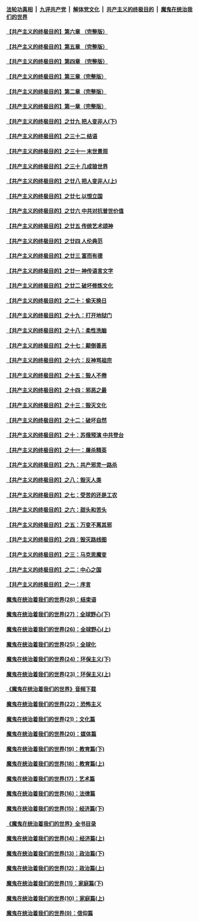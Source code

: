 ####  [法轮功真相](../../../../basic/blob/master/README.md?t=04231131) &nbsp;|&nbsp; [九评共产党](../../../../9ping.md/blob/master/README.md?t=04231131) &nbsp;|&nbsp; [解体党文化](../../../../jtdwh.md/blob/master/README.md?t=04231131)  &nbsp;|&nbsp; [共产主义的终极目的](../../../../gczydzjmd.md/blob/master/README.md?t=04231131) &nbsp;|&nbsp; [魔鬼在统治我们的世界](../../../../mgztzwmdsj.md/blob/master/README.md?t=04231131) 

#### [【共产主义的终极目的】第六章 （完整版）](../pages/nsc422/n11428913.md?t=04231131) 

#### [【共产主义的终极目的】第五章 （完整版）](../pages/nsc422/n11428912.md?t=04231131) 

#### [【共产主义的终极目的】第四章 （完整版）](../pages/nsc422/n11428907.md?t=04231131) 

#### [【共产主义的终极目的】第三章（完整版）](../pages/nsc422/n11428848.md?t=04231131) 

#### [【共产主义的终极目的】第二章（完整版）](../pages/nsc422/n11428831.md?t=04231131) 

#### [【共产主义的终极目的】第一章（完整版）](../pages/nsc422/n11417651.md?t=04231131) 

#### [【共产主义的终极目的】之廿九 把人变非人(下)](../pages/nsc422/n11344140.md?t=04231131) 

#### [【共产主义的终极目的】之三十二 结语](../pages/nsc422/n11360535.md?t=04231131) 

#### [【共产主义的终极目的】之三十一 末世景观](../pages/nsc422/n11351129.md?t=04231131) 

#### [【共产主义的终极目的】之三十 几成狼世界](../pages/nsc422/n11348280.md?t=04231131) 

#### [【共产主义的终极目的】之廿八 把人变非人(上)](../pages/nsc422/n11340492.md?t=04231131) 

#### [【共产主义的终极目的】之廿七 以恨立国](../pages/nsc422/n11336944.md?t=04231131) 

#### [【共产主义的终极目的】之廿六 中共对抗普世价值](../pages/nsc422/n11324785.md?t=04231131) 

#### [【共产主义的终极目的】之廿五 传统艺术颂神](../pages/nsc422/n11296396.md?t=04231131) 

#### [【共产主义的终极目的】之廿四 人伦典范](../pages/nsc422/n11296397.md?t=04231131) 

#### [【共产主义的终极目的】之廿三 富而有德](../pages/nsc422/n11283598.md?t=04231131) 

#### [【共产主义的终极目的】之廿一 神传语言文字](../pages/nsc422/n11263265.md?t=04231131) 

#### [【共产主义的终极目的】之廿二 破坏修炼文化](../pages/nsc422/n11245728.md?t=04231131) 

#### [【共产主义的终极目的】之二十：偷天换日](../pages/nsc422/n11238846.md?t=04231131) 

#### [【共产主义的终极目的】之十九：打开地狱门](../pages/nsc422/n11206376.md?t=04231131) 

#### [【共产主义的终极目的】之十八：柔性洗脑](../pages/nsc422/n11199994.md?t=04231131) 

#### [【共产主义的终极目的】之十七：颠倒善恶](../pages/nsc422/n11179782.md?t=04231131) 

#### [【共产主义的终极目的】之十六：反神骂祖宗](../pages/nsc422/n11166798.md?t=04231131) 

#### [【共产主义的终极目的】之十五：毁人不倦](../pages/nsc422/n11166792.md?t=04231131) 

#### [【共产主义的终极目的】之十四：邪恶之最](../pages/nsc422/n11150249.md?t=04231131) 

#### [【共产主义的终极目的】之十三：毁灭文化](../pages/nsc422/n11135227.md?t=04231131) 

#### [【共产主义的终极目的】之十二：破坏自然](../pages/nsc422/n11135214.md?t=04231131) 

#### [【共产主义的终极目的】之十：苏俄预演 中共登台](../pages/nsc422/n11118424.md?t=04231131) 

#### [【共产主义的终极目的】之十一：屠杀精英](../pages/nsc422/n11118442.md?t=04231131) 

#### [【共产主义的终极目的】之九：共产邪灵一路杀](../pages/nsc422/n11114139.md?t=04231131) 

#### [【共产主义的终极目的】之八：毁灭人类](../pages/nsc422/n11108503.md?t=04231131) 

#### [【共产主义的终极目的】之七：受苦的还是工农](../pages/nsc422/n11101809.md?t=04231131) 

#### [【共产主义的终极目的】之六：甜头和苦头](../pages/nsc422/n11096971.md?t=04231131) 

#### [【共产主义的终极目的】之五：万变不离其邪](../pages/nsc422/n11091285.md?t=04231131) 

#### [【共产主义的终极目的】之四：毁灭路线图](../pages/nsc422/n11086284.md?t=04231131) 

#### [【共产主义的终极目的】之三：马克思魔变](../pages/nsc422/n11061941.md?t=04231131) 

#### [【共产主义的终极目的】之二：中心之国](../pages/nsc422/n11047728.md?t=04231131) 

#### [【共产主义的终极目的】之一：序言](../pages/nsc422/n11086077.md?t=04231131) 

#### [魔鬼在统治着我们的世界(28)：结束语](../pages/nsc422/n10936246.md?t=04231131) 

#### [魔鬼在统治着我们的世界(27)：全球野心(下)](../pages/nsc422/n10928319.md?t=04231131) 

#### [魔鬼在统治着我们的世界(26)：全球野心(上)](../pages/nsc422/n10900318.md?t=04231131) 

#### [魔鬼在统治着我们的世界(25)：全球化](../pages/nsc422/n10788205.md?t=04231131) 

#### [魔鬼在统治着我们的世界(24)：环保主义(下)](../pages/nsc422/n10695307.md?t=04231131) 

#### [魔鬼在统治着我们的世界(23)：环保主义(上)](../pages/nsc422/n10688613.md?t=04231131) 

#### [《魔鬼在统治着我们的世界》音频下载](../pages/nsc422/n10635553.md?t=04231131) 

#### [魔鬼在统治着我们的世界(22)：恐怖主义](../pages/nsc422/n10614727.md?t=04231131) 

#### [魔鬼在统治着我们的世界(21)：文化篇](../pages/nsc422/n10597706.md?t=04231131) 

#### [魔鬼在统治着我们的世界(20)：媒体篇](../pages/nsc422/n10586579.md?t=04231131) 

#### [魔鬼在统治着我们的世界(19)：教育篇(下)](../pages/nsc422/n10564808.md?t=04231131) 

#### [魔鬼在统治着我们的世界(18)：教育篇(上)](../pages/nsc422/n10526970.md?t=04231131) 

#### [魔鬼在统治着我们的世界(17)：艺术篇](../pages/nsc422/n10499093.md?t=04231131) 

#### [魔鬼在统治着我们的世界(16)：法律篇](../pages/nsc422/n10485969.md?t=04231131) 

#### [魔鬼在统治着我们的世界(15)：经济篇(下)](../pages/nsc422/n10469975.md?t=04231131) 

#### [《魔鬼在统治着我们的世界》全书目录](../pages/nsc422/n10464261.md?t=04231131) 

#### [魔鬼在统治着我们的世界(14)：经济篇(上)](../pages/nsc422/n10457370.md?t=04231131) 

#### [魔鬼在统治着我们的世界(13)：政治篇(下)](../pages/nsc422/n10448270.md?t=04231131) 

#### [魔鬼在统治着我们的世界(12)：政治篇(上)](../pages/nsc422/n10444576.md?t=04231131) 

#### [魔鬼在统治着我们的世界(11)：家庭篇(下)](../pages/nsc422/n10440961.md?t=04231131) 

#### [魔鬼在统治着我们的世界(10)：家庭篇(上)](../pages/nsc422/n10435448.md?t=04231131) 

#### [魔鬼在统治着我们的世界(9)：信仰篇](../pages/nsc422/n10432159.md?t=04231131) 

